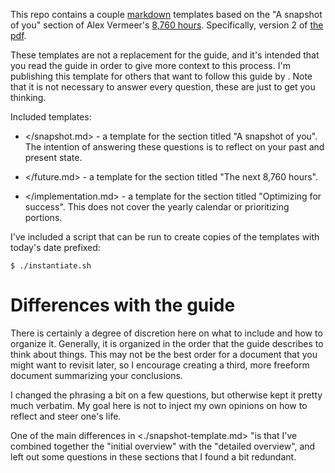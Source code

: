 This repo contains a couple [markdown] templates based on the "A snapshot of
you" section of Alex Vermeer's [8,760 hours]. Specifically, version 2 of [the
pdf].

[8,760 hours]: https://alexvermeer.com/8760hours/
[the pdf]:     https://drive.google.com/file/d/0B2PaeRjVqAN7MngxTXFPQkpLVjg/view
[markdown]:    https://daringfireball.net/projects/markdown/

These templates are not a replacement for the guide, and it's intended that you
read the guide in order to give more context to this process. I'm publishing
this template for others that want to follow this guide by .  Note that it is
not necessary to answer every question, these are just to get you thinking.

Included templates:

* </snapshot.md> - a template for the section titled "A snapshot of you". The
  intention of answering these questions is to reflect on your past and present
  state.

* </future.md> - a template for the section titled "The next 8,760 hours".

- </implementation.md> - a template for the section titled "Optimizing for
  success". This does not cover the yearly calendar or prioritizing portions.

I've included a script that can be run to create copies of the templates with
today's date prefixed:

```
$ ./instantiate.sh
```

# Differences with the guide

There is certainly a degree of discretion here on what to include and how to
organize it. Generally, it is organized in the order that the guide describes to
think about things. This may not be the best order for a document that you might
want to revisit later, so I encourage creating a third, more freeform document
summarizing your conclusions.

I changed the phrasing a bit on a few questions, but otherwise kept it pretty
much verbatim. My goal here is not to inject my own opinions on how to reflect
and steer one's life.

One of the main differences in <./snapshot-template.md> "is that I've combined
together the "initial overview" with the "detailed overview", and left out some
questions in these sections that I found a bit redundant.
